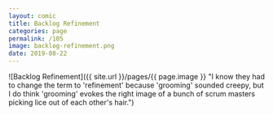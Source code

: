 ```yaml
---
layout: comic
title: Backlog Refinement
categories: page
permalink: /105
image: backlog-refinement.png
date: 2019-08-22
---
```


![Backlog Refinement]({{ site.url }}/pages/{{ page.image }} "I know they had to change the term to 'refinement' because 'grooming' sounded creepy, but I do think 'grooming' evokes the right image of a bunch of scrum masters picking lice out of each other's hair.")
